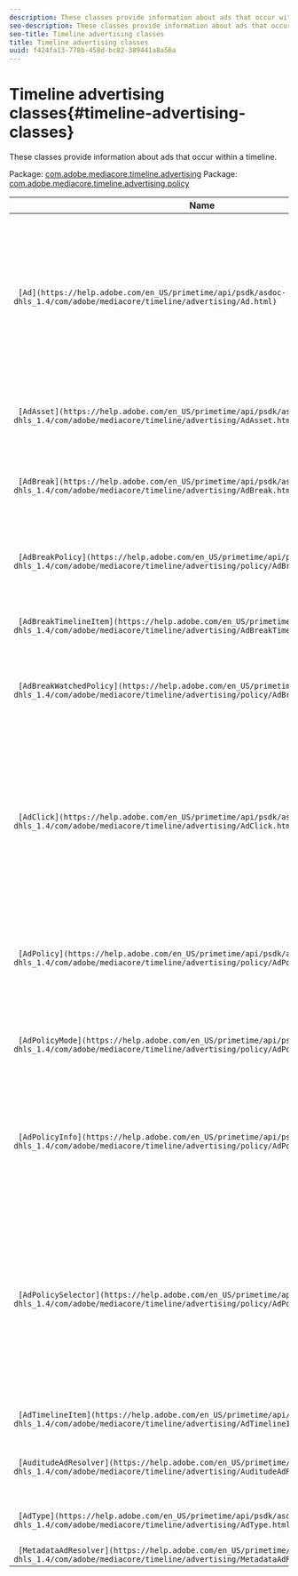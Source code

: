 ```yaml
---
description: These classes provide information about ads that occur within a timeline.
seo-description: These classes provide information about ads that occur within a timeline.
seo-title: Timeline advertising classes
title: Timeline advertising classes
uuid: f424fa13-778b-458d-bc82-389441a8a56a
---
```


# Timeline advertising classes{#timeline-advertising-classes}

These classes provide information about ads that occur within a timeline.

 Package: [com.adobe.mediacore.timeline.advertising](https://help.adobe.com/en_US/primetime/api/psdk/asdoc-dhls_1.4/com/adobe/mediacore/timeline/advertising/package-detail.html)  Package: [com.adobe.mediacore.timeline.advertising.policy](https://help.adobe.com/en_US/primetime/api/psdk/asdoc-dhls_1.4/com/adobe/mediacore/timeline/advertising/policy/package-detail.html) 

|  Name  | Description  |
|---|---|
| ` [Ad](https://help.adobe.com/en_US/primetime/api/psdk/asdoc-dhls_1.4/com/adobe/mediacore/timeline/advertising/Ad.html)`  |Class that defines the Ad abstraction and holds all ad information. It is defined by a unique ID, a duration, and a `MediaResource`. The `MediaResource` contains the URL where the actual ad content resides.  |
| ` [AdAsset](https://help.adobe.com/en_US/primetime/api/psdk/asdoc-dhls_1.4/com/adobe/mediacore/timeline/advertising/AdAsset.html)`  | Class that represents an asset to be displayed. Class representing an ad asset.  |
| ` [AdBreak](https://help.adobe.com/en_US/primetime/api/psdk/asdoc-dhls_1.4/com/adobe/mediacore/timeline/advertising/AdBreak.html)`  | Class that gives a unified view on several ads that will be played at some point during playback.  |
| ` [AdBreakPolicy](https://help.adobe.com/en_US/primetime/api/psdk/asdoc-dhls_1.4/com/adobe/mediacore/timeline/advertising/policy/AdBreakPolicy.html)`  | Enumeration that defines the ad playback policy related to the user bypassing ads while seeking.  |
| ` [AdBreakTimelineItem](https://help.adobe.com/en_US/primetime/api/psdk/asdoc-dhls_1.4/com/adobe/mediacore/timeline/advertising/AdBreakTimelineItem.html)`  | Timeline item associated with the specific ad break.  |
| ` [AdBreakWatchedPolicy](https://help.adobe.com/en_US/primetime/api/psdk/asdoc-dhls_1.4/com/adobe/mediacore/timeline/advertising/policy/AdBreakWatchedPolicy.html)`  | Enumeration class for possible policies on when to mark an ad break as having been watched.  |
| ` [AdClick](https://help.adobe.com/en_US/primetime/api/psdk/asdoc-dhls_1.4/com/adobe/mediacore/timeline/advertising/AdClick.html)`  | Class that represents a click instance associated with an asset. This instance contains information about the click-through URL and the title that can be used to provide additional information to the user.  |
| ` [AdPolicy](https://help.adobe.com/en_US/primetime/api/psdk/asdoc-dhls_1.4/com/adobe/mediacore/timeline/advertising/policy/AdPolicy.html)`  | Enumeration class for possible policies on where to resume playing an ad break after seeking or trick-play mode.  |
| ` [AdPolicyMode](https://help.adobe.com/en_US/primetime/api/psdk/asdoc-dhls_1.4/com/adobe/mediacore/timeline/advertising/policy/AdPolicyMode.html)`  | Enumeration class that lists ways in which the player is playing, such as seeking or normal play.  |
|  ` [AdPolicyInfo](https://help.adobe.com/en_US/primetime/api/psdk/asdoc-dhls_1.4/com/adobe/mediacore/timeline/advertising/policy/AdPolicySelector.html)`  |Interface that defines properties for `AdPolicySelector` API calls. These properties provide the context for enforcing each ad behavior.  |
|  ` [AdPolicySelector](https://help.adobe.com/en_US/primetime/api/psdk/asdoc-dhls_1.4/com/adobe/mediacore/timeline/advertising/policy/AdPolicySelector.html)`  | An ad policy selector interface for enforcing ad behaviors. Applications can conform to this interface by implementing all the required methods or by extending the existing default policy selector class to customize specific behaviors.  |
| ` [AdTimelineItem](https://help.adobe.com/en_US/primetime/api/psdk/asdoc-dhls_1.4/com/adobe/mediacore/timeline/advertising/AdTimelineItem.html)`  | Timeline item associated with a specific ad.  |
| ` [AuditudeAdResolver](https://help.adobe.com/en_US/primetime/api/psdk/asdoc-dhls_1.4/com/adobe/mediacore/timeline/advertising/AuditudeAdResolver.html)`  | Class that handles primetime ad resolving in the TVSDK process.  |
| ` [AdType](https://help.adobe.com/en_US/primetime/api/psdk/asdoc-dhls_1.4/com/adobe/mediacore/timeline/advertising/AdType.html)`  | Enumeration of all ad types supported by the TVSDK.  |
| ` [MetadataAdResolver](https://help.adobe.com/en_US/primetime/api/psdk/asdoc-dhls_1.4/com/adobe/mediacore/timeline/advertising/MetadataAdResolver.html)`  | Class.  |

